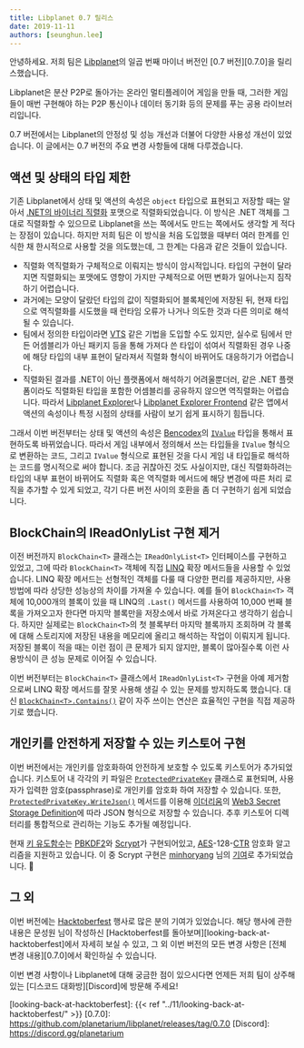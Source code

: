 ```yaml
---
title: Libplanet 0.7 릴리스
date: 2019-11-11
authors: [seunghun.lee]
---
```


안녕하세요. 저희 팀은 [Libplanet]의 일곱 번째 마이너 버전인 [0.7 버전][0.7.0]을 릴리스했습니다.

Libplanet은 분산 P2P로 돌아가는 온라인 멀티플레이어 게임을 만들 때, 그러한 게임들이 매번 구현해야 하는 P2P 통신이나 데이터 동기화 등의 문제를 푸는 공용 라이브러리입니다.

0.7 버전에서는 Libplanet의 안정성 및 성능 개선과 더불어 다양한 사용성 개선이 있었습니다. 이 글에서는 0.7 버전의 주요 변경 사항들에 대해 다루겠습니다.

[Libplanet]: https://libplanet.io/

액션 및 상태의 타입 제한
------------------------

기존 Libplanet에서 상태 및 액션의 속성은 `object` 타입으로 표현되고 저장할 때는 알아서 [.NET의 바이너리 직렬화][Binary Serialization] 포맷으로 직렬화되었습니다. 이 방식은 .NET 객체를 그대로 직렬화할 수 있으므로 Libplanet을 쓰는 쪽에서도 만드는 쪽에서도 생각할 게 적다는 장점이 있습니다. 하지만 저희 팀은 이 방식을 처음 도입했을 때부터 여러 한계를 인식한 채 한시적으로 사용할 것을 의도했는데, 그 한계는 다음과 같은 것들이 있습니다.

- 직렬화 역직렬화가 구체적으로 이뤄지는 방식이 암시적입니다. 타입의 구현이 달라지면 직렬화되는 포맷에도 영향이 가지만 구체적으로 어떤 변화가 일어나는지 짐작하기 어렵습니다.
- 과거에는 모양이 달랐던 타입의 값이 직렬화되어 블록체인에 저장된 뒤, 현재 타입으로 역직렬화를 시도했을 때 런타임 오류가 나거나 의도한 것과 다른 의미로 해석될 수 있습니다.
- 팀에서 정의한 타입이라면 [VTS] 같은 기법을 도입할 수도 있지만, 실수로 팀에서 만든 어셈블리가 아닌 패키지 등을 통해 가져다 쓴 타입이 섞여서 직렬화된 경우 나중에 해당 타입의 내부 표현이 달라져서 직렬화 형식이 바뀌어도 대응하기가 어렵습니다.
- 직렬화된 결과를 .NET이 아닌 플랫폼에서 해석하기 어려울뿐더러, 같은 .NET 플랫폼이라도 직렬화된 타입을 포함한 어셈블리를 공유하지 않으면 역직렬화는 어렵습니다. 따라서 [Libplanet Explorer]나 [Libplanet Explorer Frontend] 같은 앱에서 액션의 속성이나 특정 시점의 상태를 사람이 보기 쉽게 표시하기 힘듭니다.

[VTS]: https://docs.microsoft.com/en-us/dotnet/standard/serialization/version-tolerant-serialization
[Libplanet Explorer Frontend]: https://docs.microsoft.com/en-us/dotnet/standard/serialization/version-tolerant-serialization

그래서 이번 버전부터는 상태 및 액션의 속성은 [Bencodex]의 [`IValue`][IValue] 타입을 통해서 표현하도록 바뀌었습니다. 따라서 게임 내부에서 정의해서 쓰는 타입들을 `IValue` 형식으로 변환하는 코드, 그리고 `IValue` 형식으로 표현된 것을 다시 게임 내 타입들로 해석하는 코드를 명시적으로 써야 합니다. 조금 귀찮아진 것도 사실이지만, 대신 직렬화하려는 타입의 내부 표현이 바뀌어도 직렬화 혹은 역직렬화 메서드에 해당 변경에 따른 처리 로직을 추가할 수 있게 되었고, 각기 다른 버전 사이의 호환을 좀 더 구현하기 쉽게 되었습니다.

[Binary Serialization]: https://docs.microsoft.com/en-us/dotnet/standard/serialization/binary-serialization
[Libplanet Explorer]: https://github.com/planetarium/libplanet-explorer
[Bencodex]: https://github.com/planetarium/bencodex.net
[IValue]: https://github.com/planetarium/bencodex.net/blob/master/Bencodex/Types/IValue.cs


BlockChain<T>의 IReadOnlyList 구현 제거
---------------------------------------

이전 버전까지 `BlockChain<T>` 클래스는 `IReadOnlyList<T>` 인터페이스를 구현하고 있었고, 그에 따라 `BlockChain<T>` 객체에 직접 [LINQ] 확장 메서드들을 사용할 수 있었습니다. LINQ 확장 메서드는 선형적인 객체를 다룰 때 다양한 편리를 제공하지만, 사용 방법에 따라 상당한 성능상의 차이를 가져올 수 있습니다. 예를 들어 `BlockChain<T>` 객체에 10,000개의 블록이 있을 때 LINQ의 `.Last()` 메서드를 사용하여 10,000 번째 블록을 가져오고자 한다면 마지막 블록만을 저장소에서 바로 가져온다고 생각하기 쉽습니다. 하지만 실제로는 `BlockChain<T>`의 첫 블록부터 마지막 블록까지 조회하며 각 블록에 대해 스토리지에 저장된 내용을 메모리에 올리고 해석하는 작업이 이뤄지게 됩니다. 저장된 블록이 적을 때는 이런 점이 큰 문제가 되지 않지만, 블록이 많아질수록 이런 사용방식이 큰 성능 문제로 이어질 수 있습니다.

이번 버전부터는 `BlockChain<T>` 클래스에서 `IReadOnlyList<T>` 구현을 아예 제거함으로써 LINQ 확장 메서드를 잘못 사용해 생길 수 있는 문제를 방지하도록 했습니다. 대신 [`BlockChain<T>.Contains()`][BlockChain<T>.Contains] 같이 자주 쓰이는 연산은 효율적인 구현을 직접 제공하기로 했습니다.

[BlockChain<T>.Contains]: https://docs.libplanet.io/0.7.0/api/Libplanet.Blockchain.BlockChain-1.html#Libplanet_Blockchain_BlockChain_1_Contains_Libplanet_Blocks_Block__0__

[LINQ]: https://docs.microsoft.com/en-us/dotnet/csharp/programming-guide/concepts/linq/


개인키를 안전하게 저장할 수 있는 키스토어 구현
-----------------------------------------------

이번 버전에서는 개인키를 암호화하여 안전하게 보호할 수 있도록 키스토어가 추가되었습니다. 키스토어 내 각각의 키 파일은 [`ProtectedPrivateKey`][ProtectedPrivateKey] 클래스로 표현되며, 사용자가 입력한 암호(passphrase)로 개인키를 암호화 하여 저장할 수 있습니다. 또한, [`ProtectedPrivateKey.WriteJson()`][ProtectedPrivateKey.WriteJson] 메서드를 이용해 [이더리움][Ethereum]의 [Web3 Secret Storage Definition]에 따라 JSON 형식으로 저장할 수 있습니다. 추후 키스토어 디렉터리를 통합적으로 관리하는 기능도 추가될 예정입니다.

[ProtectedPrivateKey]: https://docs.libplanet.io/0.7.0/api/Libplanet.KeyStore.ProtectedPrivateKey.html
[ProtectedPrivateKey.WriteJson]: https://docs.libplanet.io/0.7.0/api/Libplanet.KeyStore.ProtectedPrivateKey.html#Libplanet_KeyStore_ProtectedPrivateKey_WriteJson_Stream_System_Nullable_Guid___

현재 [키 유도함수][Key Derive Function]는 [PBKDF2]와 [Scrypt]가 구현되어있고, [AES]-128-[CTR] 암호화 알고리즘을 지원하고 있습니다. 이 중 Scrypt 구현은 [minhoryang] 님의 [기여][#654]로 추가되었습니다. 🎉

[Ethereum]: https://en.wikipedia.org/wiki/Ethereum
[Web3 Secret Storage Definition]: https://github.com/ethereum/wiki/wiki/Web3-Secret-Storage-Definition
[Key Derive Function]: https://en.wikipedia.org/wiki/Key_derivation_function
[PBKDF2]: https://en.wikipedia.org/wiki/PBKDF2
[Scrypt]: https://en.wikipedia.org/wiki/Scrypt
[AES]: https://ko.wikipedia.org/wiki/%EA%B3%A0%EA%B8%89_%EC%95%94%ED%98%B8%ED%99%94_%ED%91%9C%EC%A4%80
[CTR]: https://ko.wikipedia.org/wiki/%EB%B8%94%EB%A1%9D_%EC%95%94%ED%98%B8_%EC%9A%B4%EC%9A%A9_%EB%B0%A9%EC%8B%9D#%EC%B9%B4%EC%9A%B4%ED%84%B0_(CTR)

[minhoryang]: https://github.com/minhoryang
[#654]: https://github.com/planetarium/libplanet/pull/654


그 외
----

이번 버전에는 [Hacktoberfest] 행사로 많은 분의 기여가 있었습니다. 해당 행사에 관한 내용은 문성원 님이 작성하신 [Hacktoberfest를 돌아보며][looking-back-at-hacktoberfest]에서 자세히 보실 수 있고, 그 외 이번 버전의 모든 변경 사항은 [전체 변경 내용][0.7.0]에서 확인하실 수 있습니다.

이번 변경 사항이나 Libplanet에 대해 궁금한 점이 있으시다면 언제든 저희 팀이 상주해 있는 [디스코드 대화방][Discord]에 방문해 주세요!

[Hacktoberfest]: https://hacktoberfest.digitalocean.com/
[looking-back-at-hacktoberfest]: {{< ref "../11/looking-back-at-hacktoberfest/" >}}
[0.7.0]: https://github.com/planetarium/libplanet/releases/tag/0.7.0
[Discord]: https://discord.gg/planetarium
